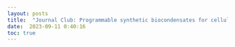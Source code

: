 ```yaml
---
layout: posts
title:  "Journal Club: Programmable synthetic biocondensates for cellular control"
date:  2023-09-11 0:40:16
toc: true
---
```

